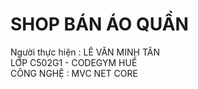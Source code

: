 ﻿# SHOP BÁN ÁO QUẦN  
Người thực hiện : LÊ VĂN MINH TÂN  
LỚP C502G1 - CODEGYM HUẾ  
CÔNG NGHỆ : MVC NET CORE  
